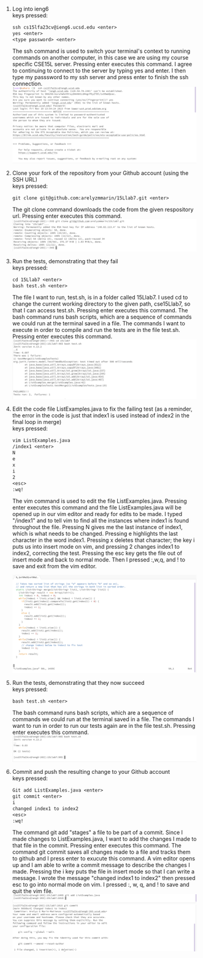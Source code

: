 1. Log into ieng6\
   keys pressed:
   ```
   ssh cs15lfa23cv@ieng6.ucsd.edu <enter>
   yes <enter>
   <type password> <enter>
   ```
   The ssh command is used to switch your terminal's context to running commands on another computer, in this case we are using my course specific CSE15L server. Pressing enter executes this command. I agree to continuing to connect to the server by typing yes and enter. I then type my passsword to my ssh server and press enter to finish the ssh connection.\
   ![Image](step1.png)
2. Clone your fork of the repository from your Github account (using the SSH URL)\
   keys pressed:
   ```
   git clone git@github.com:arelyzmmarin/15Llab7.git <enter>
   ```
   The git clone command downloads the code from the given respository url. Pressing enter executes this command.\
   ![Image](step2.png)
3. Run the tests, demonstrating that they fail\
   keys pressed:
   ```
   cd 15Llab7 <enter>
   bash test.sh <enter>
   ```
   The file I want to run, test.sh, is in a folder called 15Llab7. I used cd to change the current working directory to the given path, cse15Llab7, so that I can access test.sh. Pressing enter executes this command. The bash command runs bash scripts, which are a sequence of commands we could run at the terminal saved in a file. The commands I want to execute in order to compile and run the tests are in the file test.sh. Pressing enter executes this command.\
   ![Image](step3.png)
4. Edit the code file ListExamples.java to fix the failing test (as a reminder, the error in the code is just that index1 is used instead of index2 in the final loop in merge)\
   keys pressed:
   ```
   vim ListExamples.java 
   /index1 <enter>
   N
   e
   x
   i
   2
   <esc>
   :wq!
   ```
   The vim command is used to edit the file ListExamples.java. Pressing enter executes this command and the file ListExamples.java will be opened up in our vim editor and ready for edits to be made. I typed "/index1" and <enter> to tell vim to find all the instances where index1 is found throughout the file. Pressing N gives me the last instance of index1, which is what needs to be changed. Pressing e highlights the last character in the word index1. Pressing x deletes that character; the key i puts us into insert mode on vim, and pressing 2 changes index1 to index2, correcting the test. Pressing the esc key gets the file out of insert mode and back to normal mode. Then I pressed :,w,q, and ! to save and exit from the vim editor.
   
   ![Image](step4.png)
5. Run the tests, demonstrating that they now succeed\
   keys pressed:
   ```
   bash test.sh <enter>
   ```
   The bash command runs bash scripts, which are a sequence of commands we could run at the terminal saved in a file. The commands I want to run in order to run our tests again are in the file test.sh. Pressing enter executes this command.\
   ![Image](step5.png)
6. Commit and push the resulting change to your Github account\
   keys pressed:
   ```
   Git add ListExamples.java <enter>
   git commit <enter>
   i
   changed index1 to index2
   <esc>
   :wq!
   ```
   The command git add "stages" a file to be part of a commit. Since I made changes to ListExamples.java, I want to add the changes I made to that file in the commit. Pressing enter executes this command. The command git commit saves all changes made to a file and tracks them to github and I press enter to exucute this command. A vim editor opens up and I am able to write a commit message to describe the changes I made. Pressing the i key puts the file in insert mode so that I can write a message. I wrote the message "changed index1 to index2" then pressed esc to go into normal mode on vim. I pressed :, w, q, and ! to save and quit the vim file.
   ![Image](step6.png)
   ![Image](step7.png)
   
